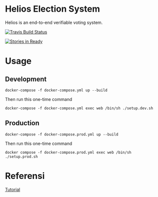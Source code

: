 # Helios Election System

Helios is an end-to-end verifiable voting system.

[![Travis Build Status](https://travis-ci.org/benadida/helios-server.svg?branch=master)](https://travis-ci.org/benadida/helios-server)

[![Stories in Ready](https://badge.waffle.io/benadida/helios-server.png?label=ready&title=Ready)](https://waffle.io/benadida/helios-server)

# Usage
## Development

    docker-compose -f docker-compose.yml up --build

Then run this one-time command

    docker-compose -f docker-compose.yml exec web /bin/sh ./setup.dev.sh

## Production

    docker-compose -f docker-compose.prod.yml up --build

Then run this one-time command

    docker compose -f docker-compose.prod.yml exec web /bin/sh ./setup.prod.sh

# Referensi

[Tutorial](https://wrmack.github.io/helios-server-docs/site/)
